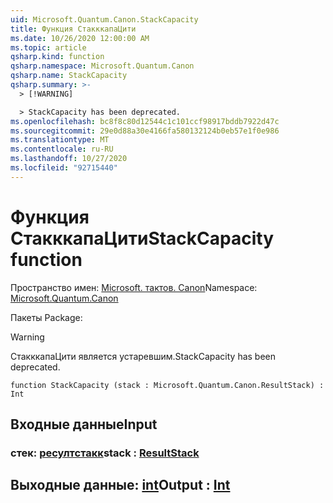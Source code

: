 ```yaml
---
uid: Microsoft.Quantum.Canon.StackCapacity
title: Функция СтакккапаЦити
ms.date: 10/26/2020 12:00:00 AM
ms.topic: article
qsharp.kind: function
qsharp.namespace: Microsoft.Quantum.Canon
qsharp.name: StackCapacity
qsharp.summary: >-
  > [!WARNING]

  > StackCapacity has been deprecated.
ms.openlocfilehash: bc8f8c80d12544c1c101ccf98917bddb7922d47c
ms.sourcegitcommit: 29e0d88a30e4166fa580132124b0eb57e1f0e986
ms.translationtype: MT
ms.contentlocale: ru-RU
ms.lasthandoff: 10/27/2020
ms.locfileid: "92715440"
---
```

# <a name="stackcapacity-function"></a><span data-ttu-id="a1629-102">Функция СтакккапаЦити</span><span class="sxs-lookup"><span data-stu-id="a1629-102">StackCapacity function</span></span>

<span data-ttu-id="a1629-103">Пространство имен: [Microsoft. тактов. Canon](xref:Microsoft.Quantum.Canon)</span><span class="sxs-lookup"><span data-stu-id="a1629-103">Namespace: [Microsoft.Quantum.Canon](xref:Microsoft.Quantum.Canon)</span></span>

<span data-ttu-id="a1629-104">Пакеты [](https://nuget.org/packages/)</span><span class="sxs-lookup"><span data-stu-id="a1629-104">Package: [](https://nuget.org/packages/)</span></span>


> [!WARNING]
> <span data-ttu-id="a1629-105">СтакккапаЦити является устаревшим.</span><span class="sxs-lookup"><span data-stu-id="a1629-105">StackCapacity has been deprecated.</span></span>



```qsharp
function StackCapacity (stack : Microsoft.Quantum.Canon.ResultStack) : Int
```


## <a name="input"></a><span data-ttu-id="a1629-106">Входные данные</span><span class="sxs-lookup"><span data-stu-id="a1629-106">Input</span></span>

### <a name="stack--resultstack"></a><span data-ttu-id="a1629-107">стек: [ресултстакк](xref:Microsoft.Quantum.Canon.ResultStack)</span><span class="sxs-lookup"><span data-stu-id="a1629-107">stack : [ResultStack](xref:Microsoft.Quantum.Canon.ResultStack)</span></span>





## <a name="output--int"></a><span data-ttu-id="a1629-108">Выходные данные: [int](xref:microsoft.quantum.lang-ref.int)</span><span class="sxs-lookup"><span data-stu-id="a1629-108">Output : [Int](xref:microsoft.quantum.lang-ref.int)</span></span>

